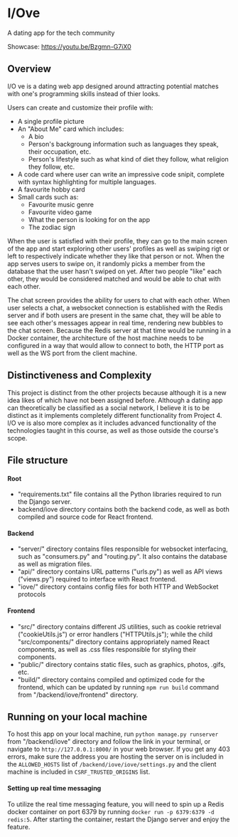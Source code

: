 # I/Ove
A dating app for the tech community

Showcase: https://youtu.be/Bzgmn-G7iX0

## Overview
I/O ve is a dating web app designed around attracting potential matches with one's programming skills instead of thier looks.

Users can create and customize their profile with:
* A single profile picture
* An "About Me" card which includes:
    * A bio
    * Person's backgroung information such as languages they speak, their occupation, etc.
    * Person's lifestyle such as what kind of diet they follow, what religion they follow, etc.
* A code card where user can write an impressive code snipit, complete with syntax highlighting for multiple languages.
* A favourite hobby card
* Small cards such as:
    * Favourite music genre
    * Favourite video game
    * What the person is looking for on the app
    * The zodiac sign

When the user is satisfied with their profile, they can go to the main screen of the app and start exploring other users' profiles as well as swiping rigt or left to respectively indicate whether they like that person or not. 
When the app serves users to swipe on, it randomly picks a member from the database that the user hasn't swiped on yet. 
After two people "like" each other, they would be considered matched and would be able to chat with each other.

The chat screen provides the ability for users to chat with each other. When user selects a chat, a websocket connection is established with the Redis server and if both users are present in the same chat, they will be able to see each other's messages appear in real time, rendering new bubbles to the chat screen.
Because the Redis server at that time would be running in a Docker container, the architecture of the host machine needs to be configured in a way that would allow to connect to both, the HTTP port as well as the WS port from the client machine. 

## Distinctiveness and Complexity
This project is distinct from the other projects because although it is a new idea likes of which have not been assigned before. Although a dating app can theoretically be classified as a social network, I believe it is to be distinct as it implements completely different functionality from Project 4.
l/O ve is also more complex as it includes advanced functionality of the technologies taught in this course, as well as those outside the course's scope.

## File structure
#### Root
* "requirements.txt" file contains all the Python libraries required to run the Django server.
* backend/iove directory contains both the backend code, as well as both compiled and source code for React frontend.
#### Backend
* "server/" directory contains files responsible for websocket interfacing, such as "consumers.py" and "routing.py". It also contains the database as well as migration files.
* "api/" directory contains URL patterns ("urls.py") as well as API views ("views.py") required to interface with React frontend.
* "iove/" directory contains config files for both HTTP and WebSocket protocols

#### Frontend
* "src/" directory contains different JS utilities, such as cookie retrieval ("cookieUtils.js") or error handlers ("HTTPUtils.js"); while the child "src/components/" directory contains appropriately named React components, as well as .css files responsible for styling their components.
* "public/" directory contains static files, such as graphics, photos, .gifs, etc.
* "build/" directory contains compiled and optimized code for the frontend, which can be updated by running ````npm run build```` command from "/backend/iove/frontend" directory.

## Running on your local machine
To host this app on your local machine, run ````python manage.py runserver```` from "/backend/iove" directory and follow the link in your terminal, or navigate to ````http://127.0.0.1:8000/```` in your web browser.
If you get any 403 errors, make sure the address you are hosting the server on is included in the ````ALLOWED_HOSTS```` list of ````/backend/iove/iove/settings.py```` and the client machine is included in ````CSRF_TRUSTED_ORIGINS```` list.

#### Setting up real time messaging
To utilize the real time messaging feature, you will need to spin up a Redis docker container on port 6379 by running ````docker run -p 6379:6379 -d redis:5````. After starting the container, restart the Django server and enjoy the feature.

